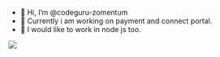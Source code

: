 - 👋 Hi, I’m @codeguru-zomentum
- 👀 Currently i am working on payment and connect portal.
- 🌱 I would like to work in node js too.

![](https://komarev.com/ghpvc/?username=codeguru-zomentum)

